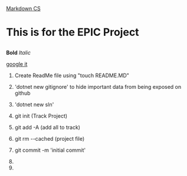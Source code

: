  [Markdown CS](https://www.markdownguide.org/cheat-sheet/)
 
 # This is for the EPIC Project
 ##
 ###
 ###

 **Bold**
 *Italic*

 [google it](http://google.com)

1. Create ReadMe file using "touch README.MD"

2. 'dotnet new gitignore' to hide important data from being exposed on github

3. 'dotnet new sln' 

4. git init (Track Project)

5. git add -A (add all to track)

6. git rm --cached (project file)

7. git commit -m 'initial commit'

8.

9.